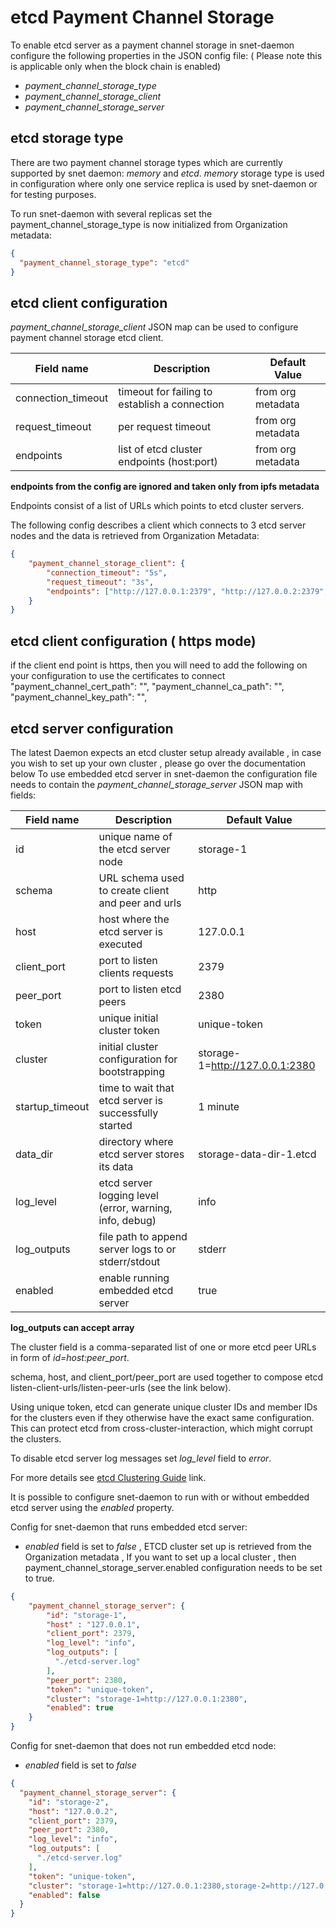 #  etcd Payment Channel Storage


To enable etcd server as a payment channel storage in snet-daemon configure the following properties
in the JSON config file: ( Please note this is applicable only when the block chain is enabled)

* *payment_channel_storage_type*
* *payment_channel_storage_client*
* *payment_channel_storage_server*

## etcd storage type

There are two payment channel storage types which are currently supported by snet daemon: *memory* and *etcd*.
*memory* storage type is used in configuration where only one service replica is used by snet-daemon or
for testing purposes.

To run snet-daemon with several replicas set the payment_channel_storage_type is now initialized from Organization metadata:
```json
{
  "payment_channel_storage_type": "etcd"
}
```

## etcd client configuration

*payment_channel_storage_client* JSON map can be used to configure payment channel storage etcd client.

| Field name         | Description                                   | Default Value               |
|--------------------|-----------------------------------------------|-----------------------------|
| connection_timeout | timeout for failing to establish a connection | from org metadata           |
| request_timeout    | per request timeout                           | from org metadata           |
| endpoints          | list of etcd cluster endpoints (host:port)    | from org metadata           |


**endpoints from the config are ignored and taken only from ipfs metadata**

Endpoints consist of a list of URLs which points to etcd cluster servers.


The following config describes a client which connects to 3 etcd server nodes and the data is 
retrieved from Organization Metadata:
```json
{
	"payment_channel_storage_client": {
		"connection_timeout": "5s",
		"request_timeout": "3s",
		"endpoints": ["http://127.0.0.1:2379", "http://127.0.0.2:2379", "http://127.0.0.3:2379"]
	}
}
```

## etcd client configuration ( https mode)
if the client end point is https, then you will need to add the following on your configuration to use
the certificates to connect 
  "payment_channel_cert_path": "<locationToFile>",
  "payment_channel_ca_path": "<locationToFile>",
  "payment_channel_key_path": "<locationToFile>",


## etcd server configuration 
The latest Daemon expects an etcd cluster setup already available , in case you wish to set up your own
cluster , please go over the documentation below
To use embedded etcd server in snet-daemon the configuration file needs to
contain the  *payment_channel_storage_server* JSON map with fields:

| Field name      | Description                                             | Default Value                  |
|-----------------|---------------------------------------------------------|--------------------------------|
| id              | unique name of the etcd server node                     | storage-1                      |
| schema          | URL schema used to create client and peer and urls      | http                           |
| host            | host where the etcd server is executed                  | 127.0.0.1                      |
| client_port     | port to listen clients requests                         | 2379                           |
| peer_port       | port to listen etcd peers                               | 2380                           |
| token           | unique initial cluster token                            | unique-token                   |
| cluster         | initial cluster configuration for bootstrapping         | storage-1=http://127.0.0.1:2380|
| startup_timeout | time to wait that etcd server is successfully started   | 1 minute                       |
| data_dir        | directory where etcd server stores its data             | storage-data-dir-1.etcd        |
| log_level       | etcd server logging level (error, warning, info, debug) | info                           |
| log_outputs     | file path to append server logs to or stderr/stdout     | stderr                         |
| enabled         | enable running embedded etcd server                     | true                           |

**log_outputs can accept array**

The cluster field is a comma-separated list of one or more etcd peer URLs in form of *id=host:peer_port*.

schema, host, and client_port/peer_port are used together to compose etcd listen-client-urls/listen-peer-urls
(see the link below).

Using unique token, etcd can generate unique cluster IDs and member IDs for the clusters even if they otherwise have
the exact same configuration. This can protect etcd from cross-cluster-interaction, which might corrupt the clusters.

To disable etcd server log messages set *log_level* field to *error*.

For more details see
[etcd Clustering Guide](https://github.com/etcd-io/etcd/blob/master/Documentation/op-guide/clustering.md) link.

It is possible to configure snet-daemon to run with or without embedded etcd server using the *enabled* property.

Config for snet-daemon that runs embedded etcd server:

* *enabled* field is set to _false_ , ETCD cluster set up is retrieved from the Organization metadata , If you 
want to set up a local cluster , then payment_channel_storage_server.enabled configuration needs to be set to true.

```json
{
    "payment_channel_storage_server": {
        "id": "storage-1",
        "host" : "127.0.0.1",
        "client_port": 2379,
        "log_level": "info",
        "log_outputs": [
          "./etcd-server.log"
        ],
        "peer_port": 2380,
        "token": "unique-token",
        "cluster": "storage-1=http://127.0.0.1:2380",
        "enabled": true
    }
}
```


Config for snet-daemon that does not run embedded etcd node:
* *enabled* field is set to _false_
```json
{
  "payment_channel_storage_server": {
    "id": "storage-2",
    "host": "127.0.0.2",
    "client_port": 2379,
    "peer_port": 2380,
    "log_level": "info",
    "log_outputs": [
      "./etcd-server.log"
    ],
    "token": "unique-token",
    "cluster": "storage-1=http://127.0.0.1:2380,storage-2=http://127.0.0.2:2380,storage-3=http://127.0.0.3:2380",
    "enabled": false
  }
}
```
